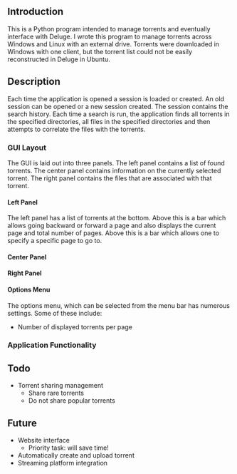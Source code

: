 ## Introduction

This is a Python program intended to manage torrents and eventually interface with Deluge. I wrote this program to manage torrents across Windows and Linux with an external drive. Torrents were downloaded in Windows with one client, but the torrent list could not be easily reconstructed in Deluge in Ubuntu.

## Description

Each time the application is opened a session is loaded or created. An old session can be opened or a new session created. The session contains the search history. Each time a search is run, the application finds all torrents in the specified directories, all files in the specified directories and then attempts to correlate the files with the torrents.

### GUI Layout

The GUI is laid out into three panels. The left panel contains a list of found torrents. The center panel contains information on the currently selected torrent. The right panel contains the files that are associated with that torrent.

#### Left Panel

The left panel has a list of torrents at the bottom. Above this is a bar which allows going backward or forward a page and also displays the current page and total number of pages. Above this is a bar which allows one to specify a specific page to go to.

#### Center Panel

#### Right Panel

#### Options Menu

The options menu, which can be selected from the menu bar has numerous settings. Some of these include:
- Number of displayed torrents per page


### Application Functionality

## Todo

- Torrent sharing management
  - Share rare torrents
  - Do not share popular torrents

## Future

- Website interface
  - Priority task: will save time!
- Automatically create and upload torrent
- Streaming platform integration
